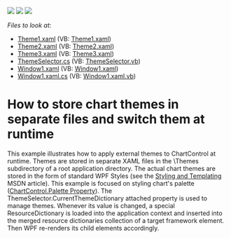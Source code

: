 <!-- default badges list -->
![](https://img.shields.io/endpoint?url=https://codecentral.devexpress.com/api/v1/VersionRange/128570223/10.1.6%2B)
[![](https://img.shields.io/badge/Open_in_DevExpress_Support_Center-FF7200?style=flat-square&logo=DevExpress&logoColor=white)](https://supportcenter.devexpress.com/ticket/details/E2675)
[![](https://img.shields.io/badge/📖_How_to_use_DevExpress_Examples-e9f6fc?style=flat-square)](https://docs.devexpress.com/GeneralInformation/403183)
<!-- default badges end -->
<!-- default file list -->
*Files to look at*:

* [Theme1.xaml](./CS/Themes/Theme1.xaml) (VB: [Theme1.xaml](./VB/Themes/Theme1.xaml))
* [Theme2.xaml](./CS/Themes/Theme2.xaml) (VB: [Theme2.xaml](./VB/Themes/Theme2.xaml))
* [Theme3.xaml](./CS/Themes/Theme3.xaml) (VB: [Theme3.xaml](./VB/Themes/Theme3.xaml))
* [ThemeSelector.cs](./CS/ThemeSelector.cs) (VB: [ThemeSelector.vb](./VB/ThemeSelector.vb))
* [Window1.xaml](./CS/Window1.xaml) (VB: [Window1.xaml](./VB/Window1.xaml))
* [Window1.xaml.cs](./CS/Window1.xaml.cs) (VB: [Window1.xaml.vb](./VB/Window1.xaml.vb))
<!-- default file list end -->
# How to store chart themes in separate files and switch them at runtime


<p>This example illustrates how to apply external themes to ChartControl at runtime. Themes are stored in separate XAML files in the \Themes subdirectory of a root application directory. The actual chart themes are stored in the form of standard WPF Styles (see the <a href="http://msdn.microsoft.com/en-us/library/ms745683.aspx"><u>Styling and Templating</u></a> MSDN article). This example is focused on styling chart's palette (<a href="http://documentation.devexpress.com/#WPF/DevExpressXpfChartsChartControl_Palettetopic"><u>ChartControl.Palette Property</u></a>). The ThemeSelector.CurrentThemeDictionary attached property is used to manage themes. Whenever its value is changed, a special ResourceDictionary is loaded into the application context and inserted into the merged resource dictionaries collection of a target framework element. Then WPF re-renders its child elements accordingly.</p>

<br/>


